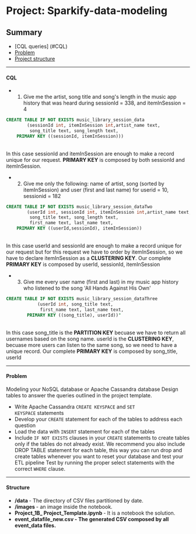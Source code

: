 # Project: Sparkify-data-modeling 

## Summary
* [CQL queries] (#CQL)
* [Problem](#Problem)
* [Project structure](#Structure)

--------------------------------------------

#### CQL

* 1. Give me the artist, song title and song's length in the music app history that was heard during sessionId = 338, and itemInSession = 4

``` SQL
CREATE TABLE IF NOT EXISTS music_library_session_data
		(sessionId int, itemInSession int,artist_name text, 
		 song_title text, song_length text,
    PRIMARY KEY ((sessionId, itemInSession)))
```

<br>In this case sessionId and itemInSession are enough to make a record unique for our request. 
<b>PRIMARY KEY</b> is composed by both sessionId and itemInSession.

* 2. Give me only the following: name of artist, song (sorted by itemInSession) and user (first and last name) for userid = 10, sessionid = 182

``` SQL
CREATE TABLE IF NOT EXISTS music_library_session_dataTwo
		(userId int, sessionId int, itemInSession int,artist_name text, 
		 song_title text, song_length text,
         first_name text, last_name text,
    PRIMARY KEY ((userId,sessionId), itemInSession))

```

<br>In this case userId and sessionId are enough to make a record unique for our request but for this request 
we have to order by itemInSession, so we have to declare itemInSession as a <b>CLUSTERING KEY</b>.
Our complete <b>PRIMARY KEY</b> is composed by userId, sessionId, itemInSession

* 3. Give me every user name (first and last) in my music app history who listened to the song 'All Hands Against His Own'

``` SQL
CREATE TABLE IF NOT EXISTS music_library_session_dataThree
			(userId int, song_title text,
             first_name text, last_name text,
        PRIMARY KEY ((song_title), userId))"

```
<br>In this case song_title is the <b>PARTITION KEY</b> becuase we have to return all usernames based on the song name. userId is the <b>CLUSTERING KEY</b>, 
becuase more users can listen to the same song, so we need to have a unique record.
Our complete <b>PRIMARY KEY</b> is composed by song_title, userId

--------------------------------------------

#### Problem

Modeling your NoSQL database or Apache Cassandra database Design tables to answer the queries outlined in the project template.
* Write Apache Cassandra <code>CREATE KEYSPACE</code> and <code>SET KEYSPACE</code> statements
* Develop your <code>CREATE</code> statement for each of the tables to address each question
* Load the data with <code>INSERT</code> statement for each of the tables
* Include <code>IF NOT EXISTS</code> clauses in your <code>CREATE</code> statements to create tables only if the tables do not already exist.
We recommend you also include DROP TABLE statement for each table, this way you can run drop and create tables whenever you want to reset your database and test your ETL pipeline
Test by running the proper select statements with the correct <code>WHERE</code> clause.

--------------------------------------------

#### Structure

* <b> /data </b> - The directory of CSV files partitioned by date.
* <b> /images </b> - an image inside the notebook.
* <b> Project_1B_ Project_Template.ipynb </b> - It is a notebook the solution.
* <b> event_datafile_new.csv - The generated CSV composed by all event_data files.

